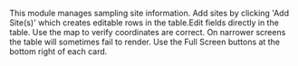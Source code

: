 This module manages sampling site information.
Add sites by clicking 'Add Site(s)' which creates editable rows in the table.Edit fields directly in the table. Use the map to verify coordinates are correct.
On narrower screens the table will sometimes fail to render. Use the Full Screen buttons at the bottom right of each card.